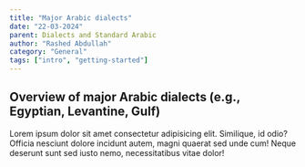 ```yaml
---
title: "Major Arabic dialects"
date: "22-03-2024"
parent: Dialects and Standard Arabic
author: "Rashed Abdullah"
category: "General"
tags: ["intro", "getting-started"]
---
```


## Overview of major Arabic dialects (e.g., Egyptian, Levantine, Gulf)

Lorem ipsum dolor sit amet consectetur adipisicing elit. Similique, id
odio? Officia nesciunt dolore incidunt autem, magni quaerat sed unde cum!
Neque deserunt sunt sed iusto nemo, necessitatibus vitae dolor!
